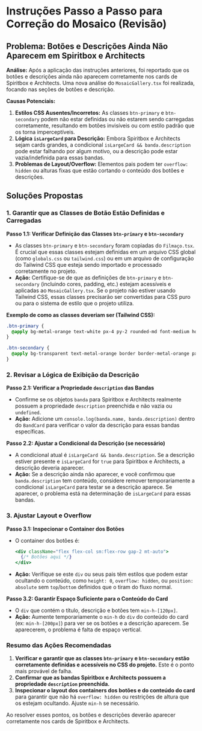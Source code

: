 # Instruções Passo a Passo para Correção do Mosaico (Revisão)

## Problema: Botões e Descrições Ainda Não Aparecem em Spiritbox e Architects

**Análise:**
Após a aplicação das instruções anteriores, foi reportado que os botões e descrições ainda não aparecem corretamente nos cards de Spiritbox e Architects. Uma nova análise do `MosaicGallery.tsx` foi realizada, focando nas seções de botões e descrição.

**Causas Potenciais:**
1.  **Estilos CSS Ausentes/Incorretos:** As classes `btn-primary` e `btn-secondary` podem não estar definidas ou não estarem sendo carregadas corretamente, resultando em botões invisíveis ou com estilo padrão que os torna imperceptíveis.
2.  **Lógica `isLargeCard` para Descrição:** Embora Spiritbox e Architects sejam cards grandes, a condicional `isLargeCard && banda.description` pode estar falhando por algum motivo, ou a descrição pode estar vazia/indefinida para essas bandas.
3.  **Problemas de Layout/Overflow:** Elementos pais podem ter `overflow: hidden` ou alturas fixas que estão cortando o conteúdo dos botões e descrições.

## Soluções Propostas

### 1. Garantir que as Classes de Botão Estão Definidas e Carregadas

**Passo 1.1: Verificar Definição das Classes `btn-primary` e `btn-secondary`**
- As classes `btn-primary` e `btn-secondary` foram copiadas do `Filmaço.tsx`. É crucial que essas classes estejam definidas em um arquivo CSS global (como `globals.css` ou `tailwind.css`) ou em um arquivo de configuração do Tailwind CSS que esteja sendo importado e processado corretamente no projeto.
- **Ação:** Certifique-se de que as definições de `btn-primary` e `btn-secondary` (incluindo cores, padding, etc.) estejam acessíveis e aplicadas ao `MosaicGallery.tsx`. Se o projeto não estiver usando Tailwind CSS, essas classes precisarão ser convertidas para CSS puro ou para o sistema de estilo que o projeto utiliza.

**Exemplo de como as classes deveriam ser (Tailwind CSS):**
```css
.btn-primary {
  @apply bg-metal-orange text-white px-4 py-2 rounded-md font-medium hover:bg-metal-orange/90 transition-colors;
}

.btn-secondary {
  @apply bg-transparent text-metal-orange border border-metal-orange px-4 py-2 rounded-md font-medium hover:bg-metal-orange/10 transition-colors;
}
```

### 2. Revisar a Lógica de Exibição da Descrição

**Passo 2.1: Verificar a Propriedade `description` das Bandas**
- Confirme se os objetos `banda` para Spiritbox e Architects realmente possuem a propriedade `description` preenchida e não vazia ou `undefined`.
- **Ação:** Adicione um `console.log(banda.name, banda.description)` dentro do `BandCard` para verificar o valor da descrição para essas bandas específicas.

**Passo 2.2: Ajustar a Condicional da Descrição (se necessário)**
- A condicional atual é `isLargeCard && banda.description`. Se a descrição estiver presente e `isLargeCard` for `true` para Spiritbox e Architects, a descrição deveria aparecer.
- **Ação:** Se a descrição ainda não aparecer, e você confirmou que `banda.description` tem conteúdo, considere remover temporariamente a condicional `isLargeCard` para testar se a descrição aparece. Se aparecer, o problema está na determinação de `isLargeCard` para essas bandas.

### 3. Ajustar Layout e Overflow

**Passo 3.1: Inspecionar o Container dos Botões**
- O container dos botões é:
  ```jsx
  <div className="flex flex-col sm:flex-row gap-2 mt-auto">
    {/* Botões aqui */}
  </div>
  ```
- **Ação:** Verifique se este `div` ou seus pais têm estilos que podem estar ocultando o conteúdo, como `height: 0`, `overflow: hidden`, ou `position: absolute` sem `top`/`bottom` definidos que o tiram do fluxo normal.

**Passo 3.2: Garantir Espaço Suficiente para o Conteúdo do Card**
- O `div` que contém o título, descrição e botões tem `min-h-[120px]`.
- **Ação:** Aumente temporariamente o `min-h` do `div` do conteúdo do card (ex: `min-h-[200px]`) para ver se os botões e a descrição aparecem. Se aparecerem, o problema é falta de espaço vertical.

### Resumo das Ações Recomendadas

1.  **Verificar e garantir que as classes `btn-primary` e `btn-secondary` estão corretamente definidas e acessíveis no CSS do projeto.** Este é o ponto mais provável de falha.
2.  **Confirmar que as bandas Spiritbox e Architects possuem a propriedade `description` preenchida.**
3.  **Inspecionar o layout dos containers dos botões e do conteúdo do card** para garantir que não há `overflow: hidden` ou restrições de altura que os estejam ocultando. Ajuste `min-h` se necessário.

Ao resolver esses pontos, os botões e descrições deverão aparecer corretamente nos cards de Spiritbox e Architects.

